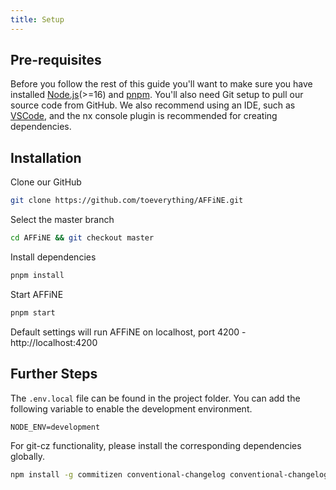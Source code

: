 ```yaml
---
title: Setup
---
```


## Pre-requisites

Before you follow the rest of this guide you'll want to make sure you have installed [Node.js](https://nodejs.org/)(>=16) and [pnpm](https://pnpm.io/). You'll also need Git setup to pull our source code from GitHub.
We also recommend using an IDE, such as [VSCode](https://code.visualstudio.com/), and the nx console plugin is recommended for creating dependencies.

## Installation

Clone our GitHub

```bash
git clone https://github.com/toeverything/AFFiNE.git
```

Select the master branch

```bash
cd AFFiNE && git checkout master
```

Install dependencies

```bash
pnpm install
```

Start AFFiNE

```bash
pnpm start
```

Default settings will run AFFiNE on localhost, port 4200 - http://localhost:4200

## Further Steps

The `.env.local` file can be found in the project folder. You can add the following variable to enable the development environment.

```
NODE_ENV=development
```

For git-cz functionality, please install the corresponding dependencies globally.

```bash
npm install -g commitizen conventional-changelog conventional-changelog-cli
```
